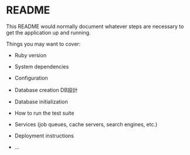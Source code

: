 # README

This README would normally document whatever steps are necessary to get the
application up and running.

Things you may want to cover:

* Ruby version

* System dependencies

* Configuration

* Database creation
  DB設計

* Database initialization

* How to run the test suite

* Services (job queues, cache servers, search engines, etc.)

* Deployment instructions

* ...

<!-- test ebuchi -->